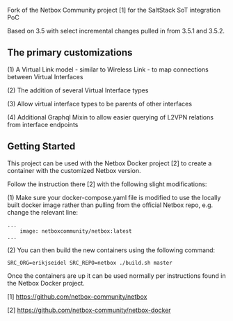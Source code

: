 
Fork of the Netbox Community project [1] for the SaltStack SoT integration PoC

Based on 3.5 with select incremental changes pulled in from 3.5.1 and 3.5.2.

## The primary customizations

(1) A Virtual Link model - similar to Wireless Link - to map connections between Virtual Interfaces

(2) The addition of several Virtual Interface types

(3) Allow virtual interface types to be parents of other interfaces

(4) Additional Graphql Mixin to allow easier querying of L2VPN relations from interface endpoints

## Getting Started

This project can be used with the Netbox Docker project [2] to create a container with the customized Netbox version.

Follow the instruction there [2] with the following slight modifications:

(1) Make sure your docker-compose.yaml file is modified to use the locally built docker image rather than pulling from the official Netbox repo, e.g. change the relevant line:
```
...
    image: netboxcommunity/netbox:latest
...
```
(2) You can then build the new containers using the following command:

```
SRC_ORG=erikjseidel SRC_REPO=netbox ./build.sh master
```
Once the containers are up it can be used normally per instructions found in the Netbox Docker project.

[1] https://github.com/netbox-community/netbox

[2] https://github.com/netbox-community/netbox-docker 
